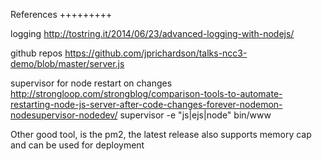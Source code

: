 References
+++++++++

logging
http://tostring.it/2014/06/23/advanced-logging-with-nodejs/

github repos
https://github.com/jprichardson/talks-ncc3-demo/blob/master/server.js

supervisor for node restart on changes
http://strongloop.com/strongblog/comparison-tools-to-automate-restarting-node-js-server-after-code-changes-forever-nodemon-nodesupervisor-nodedev/
supervisor -e "js|ejs|node" bin/www

Other good tool, is the pm2, the latest release also supports memory cap and can be used for deployment
